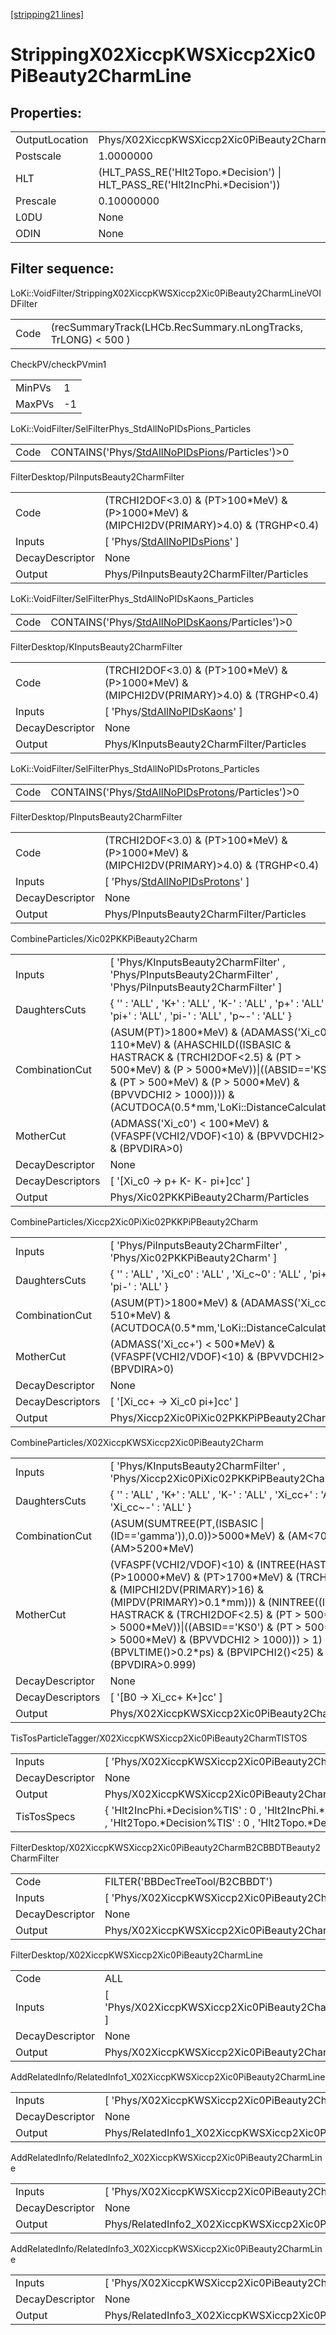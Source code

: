 [[stripping21 lines]](./stripping21-index)

# StrippingX02XiccpKWSXiccp2Xic0PiBeauty2CharmLine

## Properties:

|                |                                                                              |
|----------------|------------------------------------------------------------------------------|
| OutputLocation | Phys/X02XiccpKWSXiccp2Xic0PiBeauty2CharmLine/Particles                       |
| Postscale      | 1.0000000                                                                    |
| HLT            | (HLT_PASS_RE('Hlt2Topo.\*Decision') \| HLT_PASS_RE('Hlt2IncPhi.\*Decision')) |
| Prescale       | 0.10000000                                                                   |
| L0DU           | None                                                                         |
| ODIN           | None                                                                         |

## Filter sequence:

LoKi::VoidFilter/StrippingX02XiccpKWSXiccp2Xic0PiBeauty2CharmLineVOIDFilter

|      |                                                                |
|------|----------------------------------------------------------------|
| Code | (recSummaryTrack(LHCb.RecSummary.nLongTracks, TrLONG) \< 500 ) |

CheckPV/checkPVmin1

|        |     |
|--------|-----|
| MinPVs | 1   |
| MaxPVs | -1  |

LoKi::VoidFilter/SelFilterPhys_StdAllNoPIDsPions_Particles

|      |                                                                                                    |
|------|----------------------------------------------------------------------------------------------------|
| Code | CONTAINS('Phys/[StdAllNoPIDsPions](./stripping21-commonparticles-stdallnopidspions)/Particles')\>0 |

FilterDesktop/PiInputsBeauty2CharmFilter

|                 |                                                                                               |
|-----------------|-----------------------------------------------------------------------------------------------|
| Code            | (TRCHI2DOF\<3.0) & (PT\>100\*MeV) & (P\>1000\*MeV) & (MIPCHI2DV(PRIMARY)\>4.0) & (TRGHP\<0.4) |
| Inputs          | [ 'Phys/[StdAllNoPIDsPions](./stripping21-commonparticles-stdallnopidspions)' ]             |
| DecayDescriptor | None                                                                                          |
| Output          | Phys/PiInputsBeauty2CharmFilter/Particles                                                     |

LoKi::VoidFilter/SelFilterPhys_StdAllNoPIDsKaons_Particles

|      |                                                                                                    |
|------|----------------------------------------------------------------------------------------------------|
| Code | CONTAINS('Phys/[StdAllNoPIDsKaons](./stripping21-commonparticles-stdallnopidskaons)/Particles')\>0 |

FilterDesktop/KInputsBeauty2CharmFilter

|                 |                                                                                               |
|-----------------|-----------------------------------------------------------------------------------------------|
| Code            | (TRCHI2DOF\<3.0) & (PT\>100\*MeV) & (P\>1000\*MeV) & (MIPCHI2DV(PRIMARY)\>4.0) & (TRGHP\<0.4) |
| Inputs          | [ 'Phys/[StdAllNoPIDsKaons](./stripping21-commonparticles-stdallnopidskaons)' ]             |
| DecayDescriptor | None                                                                                          |
| Output          | Phys/KInputsBeauty2CharmFilter/Particles                                                      |

LoKi::VoidFilter/SelFilterPhys_StdAllNoPIDsProtons_Particles

|      |                                                                                                        |
|------|--------------------------------------------------------------------------------------------------------|
| Code | CONTAINS('Phys/[StdAllNoPIDsProtons](./stripping21-commonparticles-stdallnopidsprotons)/Particles')\>0 |

FilterDesktop/PInputsBeauty2CharmFilter

|                 |                                                                                               |
|-----------------|-----------------------------------------------------------------------------------------------|
| Code            | (TRCHI2DOF\<3.0) & (PT\>100\*MeV) & (P\>1000\*MeV) & (MIPCHI2DV(PRIMARY)\>4.0) & (TRGHP\<0.4) |
| Inputs          | [ 'Phys/[StdAllNoPIDsProtons](./stripping21-commonparticles-stdallnopidsprotons)' ]         |
| DecayDescriptor | None                                                                                          |
| Output          | Phys/PInputsBeauty2CharmFilter/Particles                                                      |

CombineParticles/Xic02PKKPiBeauty2Charm

|                  |                                                                                                                                                                                                                                                                                    |
|------------------|------------------------------------------------------------------------------------------------------------------------------------------------------------------------------------------------------------------------------------------------------------------------------------|
| Inputs           | [ 'Phys/KInputsBeauty2CharmFilter' , 'Phys/PInputsBeauty2CharmFilter' , 'Phys/PiInputsBeauty2CharmFilter' ]                                                                                                                                                                      |
| DaughtersCuts    | { '' : 'ALL' , 'K+' : 'ALL' , 'K-' : 'ALL' , 'p+' : 'ALL' , 'pi+' : 'ALL' , 'pi-' : 'ALL' , 'p~-' : 'ALL' }                                                                                                                                                                        |
| CombinationCut   | (ASUM(PT)\>1800\*MeV) & (ADAMASS('Xi_c0') \< 110\*MeV) & (AHASCHILD((ISBASIC & HASTRACK & (TRCHI2DOF\<2.5) & (PT \> 500\*MeV) & (P \> 5000\*MeV))\|((ABSID=='KS0') & (PT \> 500\*MeV) & (P \> 5000\*MeV) & (BPVVDCHI2 \> 1000)))) & (ACUTDOCA(0.5\*mm,'LoKi::DistanceCalculator')) |
| MotherCut        | (ADMASS('Xi_c0') \< 100\*MeV) & (VFASPF(VCHI2/VDOF)\<10) & (BPVVDCHI2\>36) & (BPVDIRA\>0)                                                                                                                                                                                          |
| DecayDescriptor  | None                                                                                                                                                                                                                                                                               |
| DecayDescriptors | [ '[Xi_c0 -\> p+ K- K- pi+]cc' ]                                                                                                                                                                                                                                               |
| Output           | Phys/Xic02PKKPiBeauty2Charm/Particles                                                                                                                                                                                                                                              |

CombineParticles/Xiccp2Xic0PiXic02PKKPiPBeauty2Charm

|                  |                                                                                                          |
|------------------|----------------------------------------------------------------------------------------------------------|
| Inputs           | [ 'Phys/PiInputsBeauty2CharmFilter' , 'Phys/Xic02PKKPiBeauty2Charm' ]                                  |
| DaughtersCuts    | { '' : 'ALL' , 'Xi_c0' : 'ALL' , 'Xi_c~0' : 'ALL' , 'pi+' : 'ALL' , 'pi-' : 'ALL' }                      |
| CombinationCut   | (ASUM(PT)\>1800\*MeV) & (ADAMASS('Xi_cc+') \< 510\*MeV) & (ACUTDOCA(0.5\*mm,'LoKi::DistanceCalculator')) |
| MotherCut        | (ADMASS('Xi_cc+') \< 500\*MeV) & (VFASPF(VCHI2/VDOF)\<10) & (BPVVDCHI2\>36) & (BPVDIRA\>0)               |
| DecayDescriptor  | None                                                                                                     |
| DecayDescriptors | [ '[Xi_cc+ -\> Xi_c0 pi+]cc' ]                                                                       |
| Output           | Phys/Xiccp2Xic0PiXic02PKKPiPBeauty2Charm/Particles                                                       |

CombineParticles/X02XiccpKWSXiccp2Xic0PiBeauty2Charm

|                  |                                                                                                                                                                                                                                                                                                                                                                                                          |
|------------------|----------------------------------------------------------------------------------------------------------------------------------------------------------------------------------------------------------------------------------------------------------------------------------------------------------------------------------------------------------------------------------------------------------|
| Inputs           | [ 'Phys/KInputsBeauty2CharmFilter' , 'Phys/Xiccp2Xic0PiXic02PKKPiPBeauty2Charm' ]                                                                                                                                                                                                                                                                                                                      |
| DaughtersCuts    | { '' : 'ALL' , 'K+' : 'ALL' , 'K-' : 'ALL' , 'Xi_cc+' : 'ALL' , 'Xi_cc~-' : 'ALL' }                                                                                                                                                                                                                                                                                                                      |
| CombinationCut   | (ASUM(SUMTREE(PT,(ISBASIC \| (ID=='gamma')),0.0))\>5000\*MeV) & (AM\<7000\*MeV) & (AM\>5200\*MeV)                                                                                                                                                                                                                                                                                                        |
| MotherCut        | (VFASPF(VCHI2/VDOF)\<10) & (INTREE(HASTRACK & (P\>10000\*MeV) & (PT\>1700\*MeV) & (TRCHI2DOF\<2.5) & (MIPCHI2DV(PRIMARY)\>16) & (MIPDV(PRIMARY)\>0.1\*mm))) & (NINTREE((ISBASIC & HASTRACK & (TRCHI2DOF\<2.5) & (PT \> 500\*MeV) & (P \> 5000\*MeV))\|((ABSID=='KS0') & (PT \> 500\*MeV) & (P \> 5000\*MeV) & (BPVVDCHI2 \> 1000))) \> 1) & (BPVLTIME()\>0.2\*ps) & (BPVIPCHI2()\<25) & (BPVDIRA\>0.999) |
| DecayDescriptor  | None                                                                                                                                                                                                                                                                                                                                                                                                     |
| DecayDescriptors | [ '[B0 -\> Xi_cc+ K+]cc' ]                                                                                                                                                                                                                                                                                                                                                                           |
| Output           | Phys/X02XiccpKWSXiccp2Xic0PiBeauty2Charm/Particles                                                                                                                                                                                                                                                                                                                                                       |

TisTosParticleTagger/X02XiccpKWSXiccp2Xic0PiBeauty2CharmTISTOS

|                 |                                                                                                                                       |
|-----------------|---------------------------------------------------------------------------------------------------------------------------------------|
| Inputs          | [ 'Phys/X02XiccpKWSXiccp2Xic0PiBeauty2Charm' ]                                                                                      |
| DecayDescriptor | None                                                                                                                                  |
| Output          | Phys/X02XiccpKWSXiccp2Xic0PiBeauty2CharmTISTOS/Particles                                                                              |
| TisTosSpecs     | { 'Hlt2IncPhi.\*Decision%TIS' : 0 , 'Hlt2IncPhi.\*Decision%TOS' : 0 , 'Hlt2Topo.\*Decision%TIS' : 0 , 'Hlt2Topo.\*Decision%TOS' : 0 } |

FilterDesktop/X02XiccpKWSXiccp2Xic0PiBeauty2CharmB2CBBDTBeauty2CharmFilter

|                 |                                                                             |
|-----------------|-----------------------------------------------------------------------------|
| Code            | FILTER('BBDecTreeTool/B2CBBDT')                                             |
| Inputs          | [ 'Phys/X02XiccpKWSXiccp2Xic0PiBeauty2CharmTISTOS' ]                      |
| DecayDescriptor | None                                                                        |
| Output          | Phys/X02XiccpKWSXiccp2Xic0PiBeauty2CharmB2CBBDTBeauty2CharmFilter/Particles |

FilterDesktop/X02XiccpKWSXiccp2Xic0PiBeauty2CharmLine

|                 |                                                                           |
|-----------------|---------------------------------------------------------------------------|
| Code            | ALL                                                                       |
| Inputs          | [ 'Phys/X02XiccpKWSXiccp2Xic0PiBeauty2CharmB2CBBDTBeauty2CharmFilter' ] |
| DecayDescriptor | None                                                                      |
| Output          | Phys/X02XiccpKWSXiccp2Xic0PiBeauty2CharmLine/Particles                    |

AddRelatedInfo/RelatedInfo1_X02XiccpKWSXiccp2Xic0PiBeauty2CharmLine

|                 |                                                                     |
|-----------------|---------------------------------------------------------------------|
| Inputs          | [ 'Phys/X02XiccpKWSXiccp2Xic0PiBeauty2CharmLine' ]                |
| DecayDescriptor | None                                                                |
| Output          | Phys/RelatedInfo1_X02XiccpKWSXiccp2Xic0PiBeauty2CharmLine/Particles |

AddRelatedInfo/RelatedInfo2_X02XiccpKWSXiccp2Xic0PiBeauty2CharmLine

|                 |                                                                     |
|-----------------|---------------------------------------------------------------------|
| Inputs          | [ 'Phys/X02XiccpKWSXiccp2Xic0PiBeauty2CharmLine' ]                |
| DecayDescriptor | None                                                                |
| Output          | Phys/RelatedInfo2_X02XiccpKWSXiccp2Xic0PiBeauty2CharmLine/Particles |

AddRelatedInfo/RelatedInfo3_X02XiccpKWSXiccp2Xic0PiBeauty2CharmLine

|                 |                                                                     |
|-----------------|---------------------------------------------------------------------|
| Inputs          | [ 'Phys/X02XiccpKWSXiccp2Xic0PiBeauty2CharmLine' ]                |
| DecayDescriptor | None                                                                |
| Output          | Phys/RelatedInfo3_X02XiccpKWSXiccp2Xic0PiBeauty2CharmLine/Particles |
